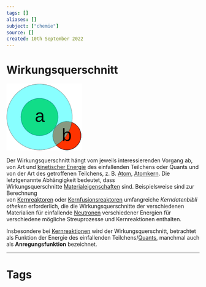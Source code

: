 ```yaml
---
tags: []
aliases: []
subject: ["chemie"]
source: []
created: 10th September 2022
---
```


# Wirkungsquerschnitt

![](assets/Wirkungsquerschnitt.png)

Der Wirkungsquerschnitt hängt vom jeweils interessierenden Vorgang ab, von Art und [kinetischer Energie](https://de.wikipedia.org/wiki/Kinetische_Energie "Kinetische Energie") des einfallenden Teilchens oder Quants und von der Art des getroffenen Teilchens, z. B. [Atom](https://de.wikipedia.org/wiki/Atom "Atom"), [Atomkern](https://de.wikipedia.org/wiki/Atomkern "Atomkern"). Die letztgenannte Abhängigkeit bedeutet, dass Wirkungsquerschnitte [Materialeigenschaften](https://de.wikipedia.org/wiki/Materialeigenschaft "Materialeigenschaft") sind. Beispielsweise sind zur Berechnung von [Kernreaktoren](https://de.wikipedia.org/wiki/Kernreaktor "Kernreaktor") oder [Kernfusionsreaktoren](https://de.wikipedia.org/wiki/Kernfusionsreaktor "Kernfusionsreaktor") umfangreiche _Kerndatenbibliotheken_ erforderlich, die die Wirkungsquerschnitte der verschiedenen Materialien für einfallende [Neutronen](https://de.wikipedia.org/wiki/Neutron "Neutron") verschiedener Energien für verschiedene mögliche Streuprozesse und Kernreaktionen enthalten.

Insbesondere bei [Kernreaktionen](https://de.wikipedia.org/wiki/Kernreaktion "Kernreaktion") wird der Wirkungsquerschnitt, betrachtet als Funktion der Energie des einfallenden Teilchens/[Quants](https://de.wikipedia.org/wiki/Quant "Quant"), manchmal auch als **Anregungsfunktion** bezeichnet.

---

# Tags